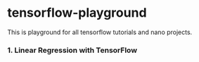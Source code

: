 # tensorflow-playground

This is playground for all tensorflow tutorials and nano projects. 

### 1. Linear Regression with TensorFlow
